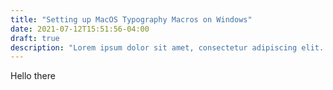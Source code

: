 ```yaml
---
title: "Setting up MacOS Typography Macros on Windows"
date: 2021-07-12T15:51:56-04:00
draft: true
description: "Lorem ipsum dolor sit amet, consectetur adipiscing elit. Maecenas imperdiet, diam non elementum aliquet, diam sapien placerat tellus, aliquet elementum tellus nisi pretium eros."
---
```


Hello there